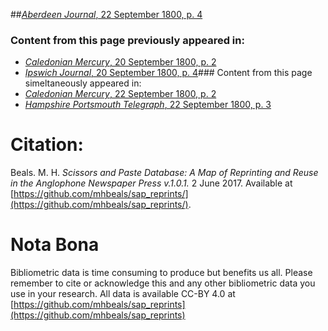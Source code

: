 ##[*Aberdeen Journal*, 22 September 1800, p. 4](https://mhbeals.github.io/sap_html/Aberdeen-Journal/Aberdeen-Journal-22-September-1800-p-4)

### Content from this page previously appeared in:
+ [*Caledonian Mercury*, 20 September 1800, p. 2](https://mhbeals.github.io/sap_html/Caledonian-Mercury/Caledonian-Mercury-20-September-1800-p-2)
+ [*Ipswich Journal*, 20 September 1800, p. 4](https://mhbeals.github.io/sap_html/Ipswich-Journal/Ipswich-Journal-20-September-1800-p-4)### Content from this page simeltaneously appeared in:
+ [*Caledonian Mercury*, 22 September 1800, p. 2](https://mhbeals.github.io/sap_html/Caledonian-Mercury/Caledonian-Mercury-22-September-1800-p-2)
+ [*Hampshire Portsmouth Telegraph*, 22 September 1800, p. 3](https://mhbeals.github.io/sap_html/Hampshire-Portsmouth-Telegraph/Hampshire-Portsmouth-Telegraph-22-September-1800-p-3)
                    
# Citation: 

Beals. M. H. *Scissors and Paste Database: A Map of Reprinting and Reuse in the Anglophone Newspaper Press v.1.0.1.* 2 June 2017. Available at [https://github.com/mhbeals/sap_reprints/](https://github.com/mhbeals/sap_reprints/). 
                    
# Nota Bona

Bibliometric data is time consuming to produce but benefits us all. Please remember to cite or acknowledge this and any other bibliometric data you use in your research. All data is available CC-BY 4.0 at [https://github.com/mhbeals/sap_reprints](https://github.com/mhbeals/sap_reprints)